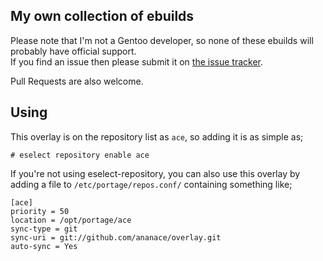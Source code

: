 My own collection of ebuilds
---

Please note that I'm not a Gentoo developer, so none of these ebuilds will probably have official support.  
If you find an issue then please submit it on [the issue tracker](https://github.com/ananace/overlay/issues).

Pull Requests are also welcome.

Using
-----

This overlay is on the repository list as `ace`, so adding it is as simple as;
```
# eselect repository enable ace
```

If you're not using eselect-repository, you can also use this overlay by adding a file to `/etc/portage/repos.conf/` containing something like;
```
[ace]
priority = 50
location = /opt/portage/ace
sync-type = git
sync-uri = git://github.com/ananace/overlay.git
auto-sync = Yes
```
